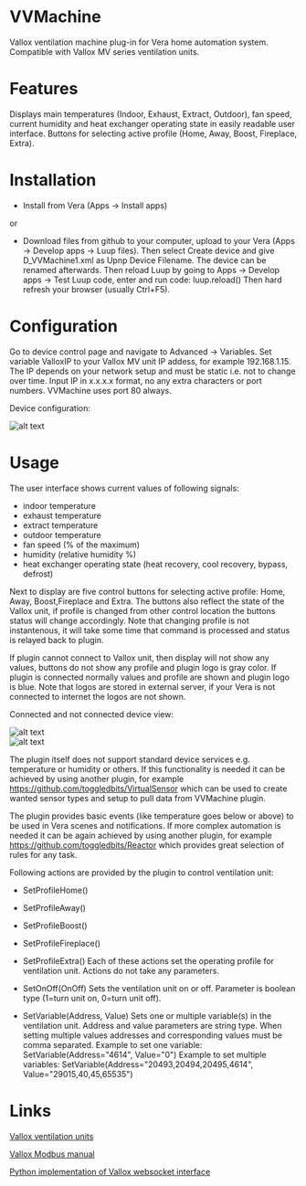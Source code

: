 # VVMachine
Vallox ventilation machine plug-in for Vera home automation system. Compatible with Vallox MV series ventilation units.

# Features
Displays main temperatures (Indoor, Exhaust, Extract, Outdoor), fan speed, current humidity and heat exchanger operating state in easily readable user interface. Buttons for selecting active profile (Home, Away, Boost, Fireplace, Extra).

# Installation
- Install from Vera (Apps -> Install apps)

or

- Download files from github to your computer, upload to your Vera (Apps -> Develop apps -> Luup files). Then select Create device and give D_VVMachine1.xml as Upnp Device Filename. The device can be renamed afterwards. Then reload Luup by going to Apps -> Develop apps -> Test Luup code, enter and run code: luup.reload() Then hard refresh your browser (usually Ctrl+F5).

# Configuration
Go to device control page and navigate to Advanced -> Variables. 
Set variable ValloxIP to your Vallox MV unit IP addess, for example 192.168.1.15. The IP depends on your network setup and must be static i.e. not to change over time. Input IP in x.x.x.x format, no any extra characters or port numbers. VVMachine uses port 80 always.

Device configuration:

![alt text](https://sqjeeq.am.files.1drv.com/y4m0qxMLJzkxtwMdTMzuVZI60y3OIg7ArgFP0cT4NAdRIaewPhQcLVjkDIG-LybdfrAhyUxAOnLQLH2VEx_3LRS4GvS7UMcV8UaIwRUTpLqPAx5eaJ2wFtC-TJfoQsK0oOF-6WvvRmQHXRr4Se75lHVKJdi4ViX5W2l_pKYFXRIwZHIkDRjwaXfhz6A8nQiqNWlsXECXyIYcqN-TAx4DzP5xg)

# Usage
The user interface shows current values of following signals:
- indoor temperature
- exhaust temperature
- extract temperature
- outdoor temperature
- fan speed (% of the maximum)
- humidity (relative humidity %)
- heat exchanger operating state (heat recovery, cool recovery, bypass, defrost)

Next to display are five control buttons for selecting active profile: Home, Away, Boost,Fireplace and Extra.
The buttons also reflect the state of the Vallox unit, if profile is changed from other control location the buttons status will change accordingly. Note that changing profile is not instantenous, it will take some time that command is processed and status is relayed back to plugin.

If plugin cannot connect to Vallox unit, then display will not show any values, buttons do not show any profile and plugin logo is gray color. If plugin is connected normally values and profile are shown and plugin logo is blue. Note that logos are stored in external server, if your Vera is not connected to internet the logos are not shown.

Connected and not connected device view:

![alt text](
https://rgi8eq.am.files.1drv.com/y4m4F4ZmC62eo5D7XNl3vKEsDpFuwS9O78LR9nOkmlFaDzKt39D5GoY-M6dDD4nVm8405IEX024SmdVOhNfDIZlQFA-QakLAuknKXrBe-CF2fF1AWv0qbZkmLzz7RQ1xoAK-hl_ACPDHJ4x0Zus-G3vySQQCy6_aceB-jovlZiuG9r-nkrCZx3L2hNub5ypQVu6oQ13GGI57swRPT7rps5QDA)   
![alt text](https://sqjfeq.am.files.1drv.com/y4mHsuuUko7DCnRtbX4T5V-kn49ls4mEFEbUH4YfCY1uIikNDpfdIfwT-qLEbLLpSG2Ackw8FPoSvazkOZV7dcdGgXoUQkZzB4XP1iKOgi1-eimpAuOhDI_X67u5zTn8BGQXg_gyfZX_r8LTq5gyv17c_Y6yFUDBeSNoTX7pBRNZPhoOErJEuVwNgJz76FtEEqqoDmhkNLNu7siZVD5jvqALw)

The plugin itself does not support standard device services e.g. temperature or humidity or others. If this functionality is needed it can be achieved by using another plugin, for example https://github.com/toggledbits/VirtualSensor which can be used to create wanted sensor types and setup to pull data from VVMachine plugin.

The plugin provides basic events (like temperature goes below or above) to be used in Vera scenes and notifications. If more complex automation is needed it can be again achieved by using another plugin, for example https://github.com/toggledbits/Reactor which provides great selection of rules for any task.

Following actions are provided by the plugin to control ventilation unit:
- SetProfileHome()
- SetProfileAway()
- SetProfileBoost()
- SetProfileFireplace()
- SetProfileExtra()
Each of these actions set the operating profile for ventilation unit. Actions do not take any parameters.

- SetOnOff(OnOff)
Sets the ventilation unit on or off. Parameter is boolean type (1=turn unit on, 0=turn unit off).

- SetVariable(Address, Value)
Sets one or multiple variable(s) in the ventilation unit. Address and value parameters are string type. When setting multiple values addresses and corresponding values must be comma separated.
Example to set one variable: SetVariable(Address="4614", Value="0")
Example to set multiple variables: SetVariable(Address="20493,20494,20495,4614", Value="29015,40,45,65535")



# Links
[Vallox ventilation units](https://www.vallox.com/en/products/vallox_ventilation_units.html)

[Vallox Modbus manual](https://www.vallox.com/files/1092/Manual_Modbus_ENG_20190215_PRINT.pdf)

[Python implementation of Vallox websocket interface](https://github.com/yozik04/vallox_websocket_api)
